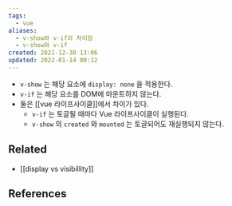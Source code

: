 ```yaml
---
tags:
  - vue
aliases:
  - v-show와 v-if의 차이점
  - v-show와 v-if
created: 2021-12-30 13:06
updated: 2022-01-14 00:12
---
```


- `v-show` 는 해당 요소에 `display: none` 을 적용한다.
- `v-if` 는 해당 요소를 DOM에 마운트하지 않는다.
- 둘은 [[vue 라이프사이클]]에서 차이가 있다.
	- `v-if` 는 토글될 때마다 Vue 라이프사이클이 실행된다.
	- `v-show` 의 `created` 와 `mounted` 는 토글되어도 재실행되지 않는다.

## Related

- [[display vs visibillity]]

## References
